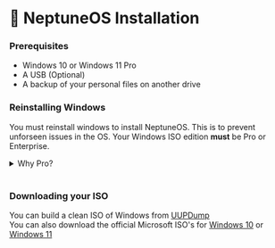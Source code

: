 <!DOCTYPE html>
<body>

# 🚀 NeptuneOS Installation

### Prerequisites

- Windows 10 or Windows 11 Pro
- A USB (Optional)
- A backup of your personal files on another drive

### Reinstalling Windows

You must reinstall windows to install NeptuneOS. This is to prevent unforseen issues in the OS.
Your Windows ISO edition **must** be Pro or Enterprise.

<details><summary>Why Pro?</summary>
Home editions do not support numerous amount of registry tweaks that are supported in Pro.
</details>

<br>

### Downloading your ISO

You can build a clean ISO of Windows from <a href="https://uupdump.net/known.php">UUPDump</a> <br>
You can also download the official Microsoft ISO's for <a href="https://www.microsoft.com/software-download/windows10">Windows 10</a> or <a href="https://www.microsoft.com/en-us/software-download/windows11">Windows 11</a>

</body>
